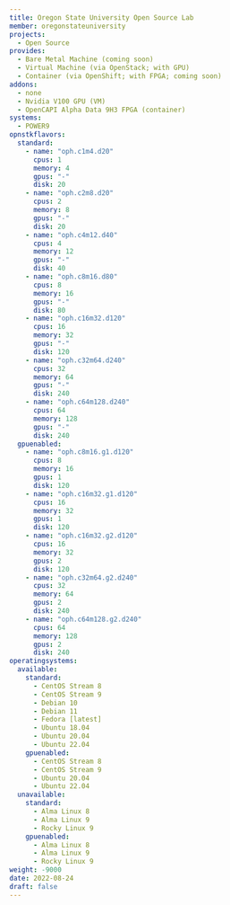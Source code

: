 ```yaml
---
title: Oregon State University Open Source Lab
member: oregonstateuniversity
projects:
  - Open Source
provides:
  - Bare Metal Machine (coming soon)
  - Virtual Machine (via OpenStack; with GPU)
  - Container (via OpenShift; with FPGA; coming soon)
addons:
  - none
  - Nvidia V100 GPU (VM)
  - OpenCAPI Alpha Data 9H3 FPGA (container)
systems:
  - POWER9
opnstkflavors:
  standard:
    - name: "oph.c1m4.d20"
      cpus: 1
      memory: 4
      gpus: "-"
      disk: 20 
    - name: "oph.c2m8.d20"
      cpus: 2
      memory: 8
      gpus: "-"
      disk: 20
    - name: "oph.c4m12.d40"
      cpus: 4
      memory: 12
      gpus: "-"
      disk: 40
    - name: "oph.c8m16.d80"
      cpus: 8
      memory: 16
      gpus: "-"
      disk: 80
    - name: "oph.c16m32.d120"
      cpus: 16
      memory: 32
      gpus: "-"
      disk: 120
    - name: "oph.c32m64.d240"
      cpus: 32
      memory: 64
      gpus: "-"
      disk: 240
    - name: "oph.c64m128.d240"
      cpus: 64
      memory: 128
      gpus: "-"
      disk: 240
  gpuenabled:
    - name: "oph.c8m16.g1.d120"
      cpus: 8
      memory: 16
      gpus: 1
      disk: 120
    - name: "oph.c16m32.g1.d120"
      cpus: 16
      memory: 32
      gpus: 1
      disk: 120
    - name: "oph.c16m32.g2.d120"
      cpus: 16
      memory: 32
      gpus: 2
      disk: 120
    - name: "oph.c32m64.g2.d240"
      cpus: 32
      memory: 64
      gpus: 2
      disk: 240
    - name: "oph.c64m128.g2.d240"
      cpus: 64
      memory: 128
      gpus: 2
      disk: 240
operatingsystems:
  available:
    standard: 
      - CentOS Stream 8
      - CentOS Stream 9
      - Debian 10
      - Debian 11
      - Fedora [latest]
      - Ubuntu 18.04
      - Ubuntu 20.04
      - Ubuntu 22.04
    gpuenabled:
      - CentOS Stream 8
      - CentOS Stream 9
      - Ubuntu 20.04
      - Ubuntu 22.04
  unavailable:
    standard:
      - Alma Linux 8
      - Alma Linux 9
      - Rocky Linux 9
    gpuenabled:  
      - Alma Linux 8
      - Alma Linux 9
      - Rocky Linux 9
weight: -9000
date: 2022-08-24
draft: false
---
```

